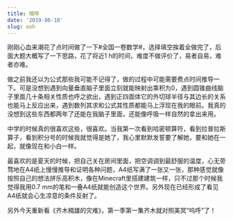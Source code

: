 ```yaml
---
title: 哦呼
date: '2019-06-18'
slug: ooh
---
```


刚刚心血来潮花了点时间做了一下#全国一卷数学#，选择填空挨着全做完了，后面大题大概写了一下思路，花了将近1  h的时间，难度不做评价了，易者自易，难者亦难。

做之前我还以为公式那些我可能不记得了，做的过程中可能需要费点时间推导一下。可是没想到遇到向量垂直脑子里面立刻就能映射出乘积为0，遇到圆锥曲线脑子里面几十条相关性质也呼之欲出，遇到正四面体它的外切球半径与其边长的关系也能马上反应出来，遇到数列其求和公式其性质都能马上浮现在我的眼前。我真的没想到这些东西都两年了还能在我脑子里面，还能像呼吸一样自然的拿出来用。

中学的时候真的很喜欢这些，很喜欢。当我第一次看到哈密顿算符，看到拉普拉斯算子，看到积分号的时候我就觉得是她了，我心里默默发誓要了解她，要和她在一起，就像现在和小白一样。

最喜欢的是夏天的时候，把自己关在房间里面，把空调调到最舒服的温度，心无旁骛地在A4纸上慢慢推导和证明各种问题，A4纸写满了一张又一张，那种感觉就像按照自己的想法拼乐高积木，像在Minecraft里搭建建筑一样，只不过那个时候我觉得我用0.7 mm的笔和一叠A4纸就能创造这个世界。另外现在已经形成了看见A4纸就会心生凉意的条件反射了。

另外今天重新看《齐木楠雄的灾难》，第一季第一集齐木就对照美冥“呜呼”了！
